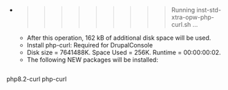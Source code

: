 * >>>>>>>>> Running inst-std-xtra-opw-php-curl.sh ...
  * After this operation, 162 kB of additional disk space will be used.
  * Install php-curl: Required for DrupalConsole
  * Disk size = 7641488K. Space Used = 256K. Runtime = 00:00:00:02.
  * The following NEW packages will be installed:
  ```bash
php8.2-curl php-curl
  ```
